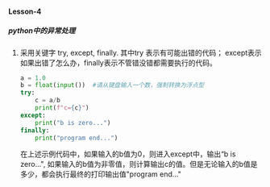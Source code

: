 #### Lesson-4

#####   python中的异常处理

1. 采用关键字 try, except, finally. 其中try 表示有可能出错的代码； except表示如果出错了怎么办，finally表示不管错没错都需要执行的代码。

   ```python
   a = 1.0
   b = float(input())  #请从键盘输入一个数，强制转换为浮点型
   try:
       c = a/b
       print(f"c={c}")
   except:
       print("b is zero...")
   finally:
       print("program end...")
   ```

   在上述示例代码中，如果输入的b值为0，则进入except中，输出“b is zero...", 如果输入的b值为非零值，则计算输出c的值。但是无论输入的b值是多少，都会执行最终的打印输出值"program end..."


